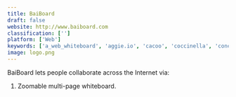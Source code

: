 ```yaml
---
title: BaiBoard
draft: false 
website: http://www.baiboard.com
classification: ['']
platform: ['Web']
keywords: ['a_web_whiteboard', 'aggie.io', 'cacoo', 'coccinella', 'conceptboard', 'deekit', 'drawasaurus', 'drawesome', 'google_drive', 'groupboard', 'idroo', 'ideaflip', 'letsdraw.it', 'lucidchart', 'panel_jam', 'realtimeboard', 'stormboard', 'twiddla', 'vor_board', 'gartic.io']
image: logo.png
---
```

BaiBoard lets people collaborate across the Internet via:
1. Zoomable multi-page whiteboard.